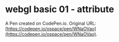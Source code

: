 # webgl basic 01 - attribute

A Pen created on CodePen.io. Original URL: [https://codepen.io/ospace/pen/WNaOVao](https://codepen.io/ospace/pen/WNaOVao).

